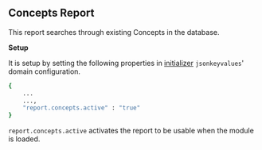 ## Concepts Report
This report searches through existing Concepts in the database.

**Setup**

It is setup by setting the following properties in [initializer](https://github.com/mekomsolutions/openmrs-module-initializer) `jsonkeyvalues`' domain configuration. 

```bash
{
    ...
    ...,
    "report.concepts.active" : "true"
}
```
`report.concepts.active` activates the report to be usable when the module is loaded.
